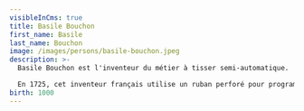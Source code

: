 ```yaml
---
visibleInCms: true
title: Basile Bouchon
first_name: Basile
last_name: Bouchon
image: /images/persons/basile-bouchon.jpeg
description: >-
  Basile Bouchon est l'inventeur du métier à tisser semi-automatique.

  En 1725, cet inventeur français utilise un ruban perforé pour programmer un métier à tisser. Ouvrier lyonnais et fils d'un fabricant d'orgues, il adapte ainsi le concept des mécanismes d'horlogerie utilisés dans les boîtes à musique à la tâche répétitive du tissage.
birth: 1000
---
```

